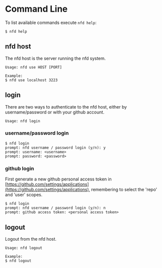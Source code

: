 
# Command Line

To list available commands execute `nfd help`:

    $ nfd help

## nfd host

The nfd host is the server running the nfd system.

    Usage: nfd use HOST [PORT]

    Example:
    $ nfd use localhost 3223

## login

There are two ways to authenticate to the nfd host, either by username/password or with your github account.

    Usage: nfd login

### username/password login

    $ nfd login
    prompt: nfd username / password login (y/n): y
    prompt: username: <username>
    prompt: password: <password>

### github login

First generate a new github personal access token in [https://github.com/settings/applications](https://github.com/settings/applications), remembering to select the 'repo' and 'user' scopes.

    $ nfd login
    prompt: nfd username / password login (y/n): n
    prompt: github access token: <personal access token>

## logout

Logout from the nfd host.

    Usage: nfd logout

    Example:
    $ nfd logout

